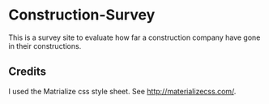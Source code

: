 # Construction-Survey
This is a survey site to evaluate how far a construction company have gone in their constructions.
## Credits
I used the Matrialize css style sheet. See http://materializecss.com/.
